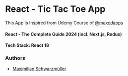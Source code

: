 
# React - Tic Tac Toe App

This App is Inspired from Udemy Course of [@maxedapps](https://www.udemy.com/user/maximilian-schwarzmuller/)
#### React - The Complete Guide 2024 (incl. Next.js, Redux) 

#### Tech Stack: React 18

### Authors

- [Maximilian Schwarzmüller](https://www.udemy.com/user/maximilian-schwarzmuller/)
 